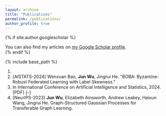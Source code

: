 ```yaml
---
layout: archive
title: "Publications"
permalink: /publications/
author_profile: true
---
```


{% if site.author.googlescholar %}
  <div class="wordwrap">You can also find my articles on <a href="{{site.author.googlescholar}}">my Google Scholar profile</a>.</div>
{% endif %}

{% include base_path %}

<!---
{% for post in site.publications reversed %}
  {% include archive-single.html %}
{% endfor %}
-->

1. 
1. [AISTATS-2024] Wenxuan Bao, **Jun Wu**, Jingrui He.
    "BOBA: Byzantine-Robust Federated Learning with Label Skewness."
1. In International Conference on Artificial Intelligence and Statistics, 2024. [PDF] {-}
1. [NeurIPS-2023] **Jun Wu**, Elizabeth Ainsworth, Andrew Leakey, Haixun Wang, Jingrui He. Graph-Structured Gaussian Processes for Transferable Graph Learning.

